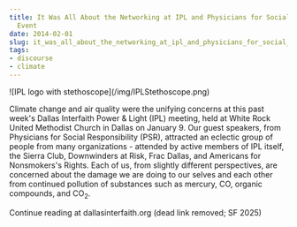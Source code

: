 ```yaml
---
title: It Was All About the Networking at IPL and Physicians for Social Responsibility
  Event
date: 2014-02-01
slug: it_was_all_about_the_networking_at_ipl_and_physicians_for_social_responsibility_event
tags:
- discourse
- climate
---
```


<div class="image">
![IPL logo with stethoscope](/img/IPLStethoscope.png)
</div>

Climate change and air quality were the unifying concerns at this past week's
Dallas Interfaith Power &amp; Light (IPL) meeting, held at White Rock United
Methodist Church in Dallas on January 9. Our guest speakers, from Physicians for
Social Responsibility (PSR), attracted an eclectic group of people from many
organizations - attended by active members of IPL itself, the Sierra Club,
Downwinders at Risk, Frac Dallas, and Americans for Nonsmokers's Rights. Each of
us, from slightly different perspectives,  are concerned about the damage we are
doing to our selves and each other from continued pollution of substances such
as mercury, CO, organic compounds, and CO<sub>2</sub>.

Continue reading at dallasinterfaith.org (dead link removed; SF 2025) <!-- http://www.dallasinterfaith.org/d/news/JanuaryMeeting -->
<!-- truncate -->
